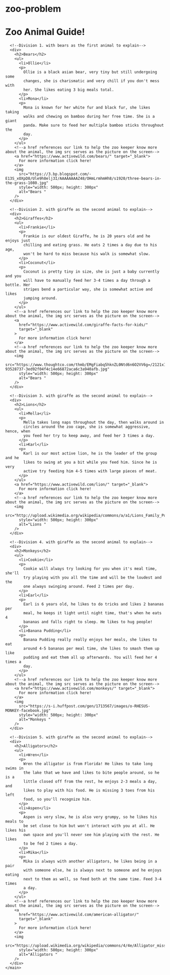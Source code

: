 # zoo-problem

<!DOCTYPE html>
<html lang="en">
  <head>
    <meta charset="UTF-8" />
    <meta name="viewport" content="width=device-width, initial-scale=1.0" />
    <title>Zoo Animal Guide</title>
  </head>
  <body>
    <main>
      <!--Indicates the title of the page-->
      <h1>Zoo Animal Guide!</h1>

      <!--Division 1. with bears as the first animal to explain-->
      <div>
        <h2>Bears</h2>
        <ul>
          <li>Ollie</li>
          <p>
            Ollie is a black asian bear, very tiny but still undergoing some
            changes, she is charismatic and very chill if you don't mess with
            her. She likes eating 3 big meals total.
          </p>
          <li>Mona</li>
          <p>
            Mona is known for her white fur and black fur, she likes taking
            walks and chewing on bamboo during her free time. She is a giant
            panda. Make sure to feed her multiple bamboo sticks throughout the
            day.
          </p>
        </ul>
        <!--a href references our link to help the zoo keeper know more about the animal, the img src serves as the picture on the screen-->
        <a href="https://www.activewild.com/bears/" target="_blank">
          For more information click here!
        </a>
        <img
          src="https://3.bp.blogspot.com/-E13S_xOXpD8/Ule9h8elj3I/AAAAAAAAZ48/OHmLrmhmHh8/s1920/three-bears-in-the-grass-1080.jpg"
          style="width: 500px; height: 300px"
          alt="Bears "
        />
      </div>

      <!--Division 2. with giraffe as the second animal to explain-->
      <div>
        <h2>Giraffes</h2>
        <ul>
          <li>Frankie</li>
          <p>
            Frankie is our oldest Giraffe, he is 20 years old and he enjoys just
            chilling and eating grass. He eats 2 times a day due to his age,
            won't be hard to miss because his walk is somewhat slow.
          </p>
          <li>Coconut</li>
          <p>
            Coconut is pretty tiny in size, she is just a baby currently and you
            will have to manually feed her 3-4 times a day through a bottle. Her
            stripes bend a particular way, she is somewhat active and likes
            jumping around.
          </p>
        </ul>
        <!--a href references our link to help the zoo keeper know more about the animal, the img src serves as the picture on the screen-->
        <a
          href="https://www.activewild.com/giraffe-facts-for-kids/"
          target="_blank"
        >
          For more information click here!
        </a>
        <!--a href references our link to help the zoo keeper know more about the animal, the img src serves as the picture on the screen-->
        <img
          src="https://www.thoughtco.com/thmb/EMgFiabq5hknZL0Ntd6n6O2VV6g=/2121x1414/filters:no_upscale():max_bytes(150000):strip_icc()/GettyImages-93528737-3ed92f04f4c14e66872aca6c3a940afb.jpg"
          style="width: 500px; height: 300px"
          alt="Bears "
        />
      </div>

      <!--Division 3. with giraffe as the second animal to explain-->
      <div>
        <h2>Lions</h2>
        <ul>
          <li>Mella</li>
          <p>
            Mella takes long naps throughout the day, then walks around in
            circles around the zoo cage, she is somewhat aggressive, hence, when
            you feed her try to keep away, and feed her 3 times a day.
          </p>
          <li>Karl</li>
          <p>
            Karl is our most active lion, he is the leader of the group and he
            likes to swing at you a bit while you feed him. Since he is very
            active try feeding him 4-5 times with large pieces of meat.
          </p>
        </ul>
        <a href="https://www.activewild.com/lion/" target="_blank">
          For more information click here!
        </a>
        <!--a href references our link to help the zoo keeper know more about the animal, the img src serves as the picture on the screen-->
        <img
          src="http://upload.wikimedia.org/wikipedia/commons/a/a1/Lions_Family_Portrait_Masai_Mara.jpg"
          style="width: 500px; height: 300px"
          alt="Lions "
        />
      </div>

      <!--Division 4. with giraffe as the second animal to explain-->
      <div>
        <h2>Monkeys</h2>
        <ul>
          <li>Cookie</li>
          <p>
            Cookie will always try looking for you when it's meal time, she'll
            try playing with you all the time and will be the loudest and the
            one always swinging around. Feed 2 times per day.
          </p>
          <li>Earl</li>
          <p>
            Earl is 6 years old, he likes to do tricks and likes 2 bananas per
            meal, he keeps it light until night time, that's when he eats 4
            bananas and falls right to sleep. He likes to hug people!
          </p>
          <li>Banana Pudding</li>
          <p>
            Banana Pudding really really enjoys her meals, she likes to eat
            around 4-5 bananas per meal time, she likes to smash them up like
            pudding and eat them all up afterwards. You will feed her 4 times a
            day.
          </p>
        </ul>
        <!--a href references our link to help the zoo keeper know more about the animal, the img src serves as the picture on the screen-->
        <a href="https://www.activewild.com/monkeys/" target="_blank">
          For more information click here!
        </a>
        <img
          src="https://s-i.huffpost.com/gen/1713567/images/o-RHESUS-MONKEY-facebook.jpg"
          style="width: 500px; height: 300px"
          alt="Monkeys "
        />
      </div>

      <!--Division 5. with giraffe as the second animal to explain-->
      <div>
        <h2>Alligators</h2>
        <ul>
          <li>Wren</li>
          <p>
            Wren the alligator is from Florida! He likes to take long swims in
            the lake that we have and likes to bite people around, so he is a
            little closed off from the rest, he enjoys 2-3 meals a day, and
            likes to play with his food. He is missing 3 toes from his left
            food, so you'll recognize him.
          </p>
          <li>Aspen</li>
          <p>
            Aspen is very slow, he is also very grumpy, so he likes his meals to
            be set close to him but won't interact with you at all. He likes his
            own space and you'll never see him playing with the rest. He likes
            to be fed 2 times a day.
          </p>
          <li>Mika</li>
          <p>
            Mika is always with another alligators, he likes being in a pair
            with someone else, he is always next to someone and he enjoys eating
            next to them as well, so feed both at the same time. Feed 3-4 times
            a day.
          </p>
        </ul>
        <!--a href references our link to help the zoo keeper know more about the animal, the img src serves as the picture on the screen-->
        <a
          href="https://www.activewild.com/american-alligator/"
          target="_blank"
        >
          For more information click here!
        </a>
        <img
          src="https://upload.wikimedia.org/wikipedia/commons/4/4e/Alligator_mississippiensis_(1),.jpg"
          style="width: 500px; height: 300px"
          alt="Alligators "
        />
      </div>
    </main>
  </body>
</html>
